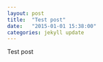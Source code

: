 ```yaml
---
layout: post
title:  "Test post"
date:   "2015-01-01 15:38:00"
categories: jekyll update
---
```

Test post

